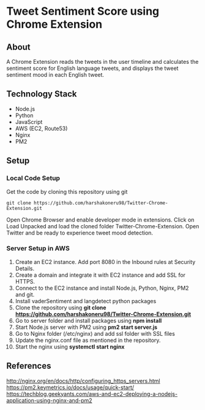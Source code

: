 # Tweet Sentiment Score using Chrome Extension
## About
A Chrome Extension reads the tweets in the user timeline and calculates the sentiment score for English language tweets, and displays the tweet sentiment mood in each English tweet.

## Technology Stack
- Node.js
- Python
- JavaScript
- AWS (EC2, Route53)
- Nginx
- PM2

## Setup
### Local Code Setup
Get the code by cloning this repository using git
```
git clone https://github.com/harshakoneru98/Twitter-Chrome-Extension.git
```
Open Chrome Browser and enable developer mode in extensions. Click on Load Unpacked and load the cloned folder Twitter-Chrome-Extension. Open Twitter and be ready to experience tweet mood detection.

### Server Setup in AWS
1. Create an EC2 instance. Add port 8080 in the Inbound rules at Security Details.
2. Create a domain and integrate it with EC2 instance and add SSL for HTTPS.
3. Connect to the EC2 instance and install Node.js, Python, Nginx, PM2 and git.
4. Install vaderSentiment and langdetect python packages
5. Clone the repository using **git clone https://github.com/harshakoneru98/Twitter-Chrome-Extension.git**
6. Go to server folder and install packages using **npm install**
7. Start Node.js server with PM2 using **pm2 start server.js**
8. Go to Nginx folder (/etc/nginx) and add ssl folder with SSL files
9. Update the nginx.conf file as mentioned in the repository.
10. Start the nginx using **systemctl start nginx**

## References
http://nginx.org/en/docs/http/configuring_https_servers.html
https://pm2.keymetrics.io/docs/usage/quick-start/
https://techblog.geekyants.com/aws-and-ec2-deploying-a-nodejs-application-using-nginx-and-pm2
